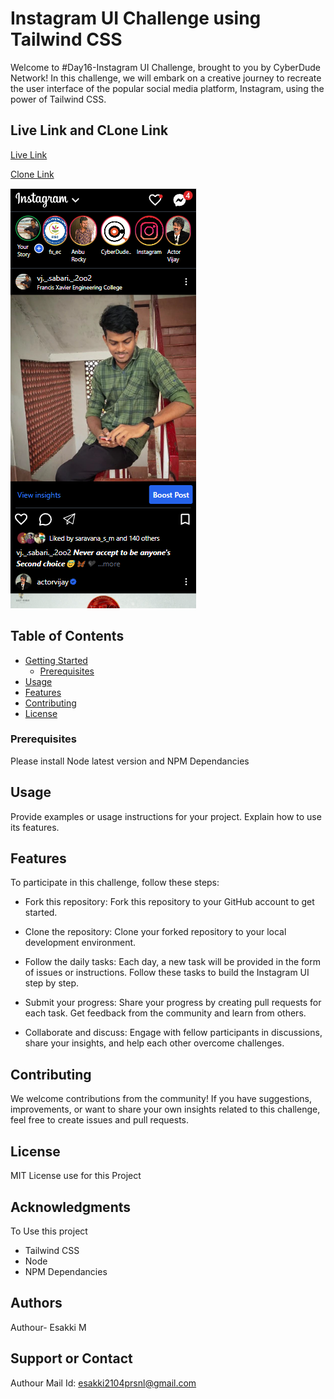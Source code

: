 # Instagram UI Challenge using Tailwind CSS

Welcome to #Day16-Instagram UI Challenge, brought to you by CyberDude Network! In this challenge, we will embark on a creative journey to recreate the user interface of the popular social media platform, Instagram, using the power of Tailwind CSS.

## Live Link and CLone Link
  [Live Link](https://esakki2104prsnl.github.io/insta-ui-using-tailwindcss/)

  [Clone Link](https://github.com/esakki2104prsnl/insta-ui-using-tailwindcss.git)

![Image Alt Text](./assets/img/instagram-output.png)


## Table of Contents
- [Getting Started](#getting-started)
  - [Prerequisites](#prerequisites)
- [Usage](#usage)
- [Features](#features)
- [Contributing](#contributing)
- [License](#license)

### Prerequisites

Please install Node latest version and NPM Dependancies

## Usage

Provide examples or usage instructions for your project. Explain how to use its features.

## Features
To participate in this challenge, follow these steps:

- Fork this repository: Fork this repository to your GitHub account to get started.

- Clone the repository: Clone your forked repository to your local development environment.

- Follow the daily tasks: Each day, a new task will be provided in the form of issues or instructions. Follow these tasks to build the Instagram UI step by step.

- Submit your progress: Share your progress by creating pull requests for each task. Get feedback from the community and learn from others.

- Collaborate and discuss: Engage with fellow participants in discussions, share your insights, and help each other overcome challenges.

## Contributing
We welcome contributions from the community! If you have suggestions, improvements, or want to share your own insights related to this challenge, feel free to create issues and pull requests.

## License

MIT License use for this Project

## Acknowledgments

To Use this project
- Tailwind CSS 
- Node 
- NPM Dependancies 

## Authors
Authour- Esakki M

## Support or Contact

Authour Mail Id: esakki2104prsnl@gmail.com

